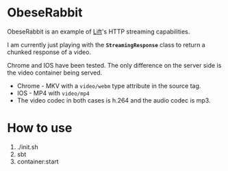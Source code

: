 # ObeseRabbit

ObeseRabbit is an example of [Lift](http://liftweb.net)'s HTTP streaming capabilities.

I am currently just playing with the **`StreamingResponse`** class to return a chunked response of a video.

Chrome and IOS have been tested. The only difference on the server side is the video container being served.

* Chrome - MKV with a `video/webm` type attribute in the source tag.
* IOS - MP4 with `video/mp4`
* The video codec in both cases is h.264 and the audio codec is mp3.


# How to use
1. ./init.sh
2. sbt
3. container:start
